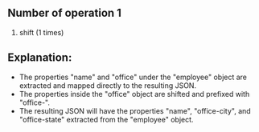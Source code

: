 ## Number of operation 1
1. shift (1 times)

## Explanation:

* The properties "name" and "office" under the "employee" object are extracted and mapped directly to the resulting JSON.
* The properties inside the "office" object are shifted and prefixed with "office-".
* The resulting JSON will have the properties "name", "office-city", and "office-state" extracted from the "employee" object.
